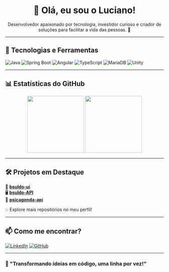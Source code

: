 <h1 align="center">👋 Olá, eu sou o Luciano!</h1>

<p align="center">
  Desenvolvedor apaixonado por tecnologia, investidor curioso e criador de soluções para facilitar a vida das pessoas. 🚀
</p>

---

## 🔧 Tecnologias e Ferramentas

![Java](https://img.shields.io/badge/Java-ED8B00?style=for-the-badge&logo=openjdk&logoColor=white)
![Spring Boot](https://img.shields.io/badge/Spring%20Boot-6DB33F?style=for-the-badge&logo=springboot&logoColor=white)
![Angular](https://img.shields.io/badge/Angular-DD0031?style=for-the-badge&logo=angular&logoColor=white)
![TypeScript](https://img.shields.io/badge/TypeScript-007ACC?style=for-the-badge&logo=typescript&logoColor=white)
![MariaDB](https://img.shields.io/badge/MariaDB-003545?style=for-the-badge&logo=mariadb&logoColor=white)
![Unity](https://img.shields.io/badge/Unity-100000?style=for-the-badge&logo=unity&logoColor=white)

---

## 📊 Estatísticas do GitHub

<p align="center">
  <img height="180em" src="https://github-readme-stats.vercel.app/api?username=lcarrafabr&show_icons=true&theme=radical&hide_border=true&count_private=true" />
  <img height="180em" src="https://github-readme-stats.vercel.app/api/top-langs/?username=lcarrafabr&layout=compact&theme=radical&hide_border=true" />
</p>

---

## 🛠️ Projetos em Destaque

🚀 **[bsuldo-ui](https://github.com/lcarrafabr/bsuldo-ui)**  
🖥️ **[bsuldo-API](https://github.com/lcarrafabr/bsuldo-API)**  
📅 **[psicagenda-api](https://github.com/lcarrafabr/psicagenda-api)**

💡 Explore mais repositórios no meu perfil!

---

## 📫 Como me encontrar?

[![LinkedIn](https://img.shields.io/badge/LinkedIn-0077B5?style=for-the-badge&logo=linkedin&logoColor=white)](https://www.linkedin.com/in/lcarrafabr)
[![GitHub](https://img.shields.io/badge/GitHub-100000?style=for-the-badge&logo=github&logoColor=white)](https://github.com/lcarrafabr)

---

### 🚀 "Transformando ideias em código, uma linha por vez!"  
